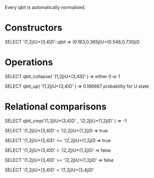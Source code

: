 Every qbit is automatically normalised.

# Constructors

SELECT '(1,2j)U+(3,4)D'::qbit                  =>  (0.183,0.365j)U+(0.548,0.730j)D 

# Operations

SELECT  qbit_collapse( '(1,2j)U+(3,4)D' )      =>  either 0 or 1

SELECT  qbit_up( '(1,2j)U+(3,4)D' )            =>  0.166667      probability  for U state


# Relational comparisons

SELECT qbit_cmp('(1,2j)U+(3,4)D' , '(2,2j)U+(1,2j)D' )         =>   -1

SELECT '(1,2j)U+(3,4)D' <   '(2,2j)U+(1,2j)D                   =>   true

SELECT '(1,2j)U+(3,4)D' <=  '(2,2j)U+(1,2j)D                   =>   true

SELECT '(1,2j)U+(3,4)D' > '(2,2j)U+(1,2j)D'                    =>   false

SELECT '(1,2j)U+(3,4)D' >= '(2,2j)U+(1,2j)D'                   =>   false

SELECT '(1,2j)U+(3,4)D' = '(1,2j)U+(3,4j)D' 
